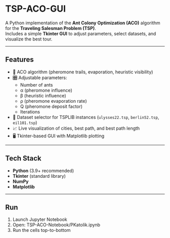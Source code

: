 # TSP-ACO-GUI

A Python implementation of the **Ant Colony Optimization (ACO)** algorithm for the **Traveling Salesman Problem (TSP)**.  
Includes a simple **Tkinter GUI** to adjust parameters, select datasets, and visualize the best tour.

---

## Features
- 🐜 ACO algorithm (pheromone trails, evaporation, heuristic visibility)
- 🎛️ Adjustable parameters:  
  - Number of ants  
  - α (pheromone influence)  
  - β (heuristic influence)  
  - ρ (pheromone evaporation rate)  
  - Q (pheromone deposit factor)  
  - Iterations  
- 📂 Dataset selector for TSPLIB instances (`ulysses22.tsp`, `berlin52.tsp`, `eil101.tsp`)
- 📈 Live visualization of cities, best path, and best path length
- 🖥️ Tkinter-based GUI with Matplotlib plotting

---

## Tech Stack
- **Python** (3.9+ recommended)
- **Tkinter** (standard library)
- **NumPy**
- **Matplotlib**

---
## Run

1. Launch Jupyter Notebook  
2. Open:
TSP-ACO-Notebook/PKatolik.ipynb
3. Run the cells top-to-bottom
